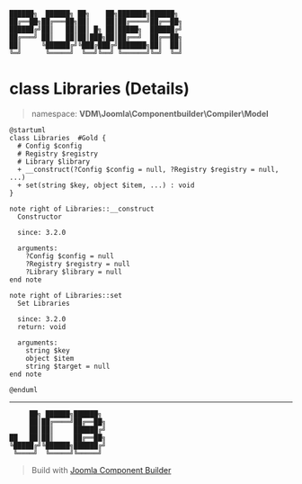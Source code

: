 ```
██████╗  ██████╗ ██╗    ██╗███████╗██████╗
██╔══██╗██╔═══██╗██║    ██║██╔════╝██╔══██╗
██████╔╝██║   ██║██║ █╗ ██║█████╗  ██████╔╝
██╔═══╝ ██║   ██║██║███╗██║██╔══╝  ██╔══██╗
██║     ╚██████╔╝╚███╔███╔╝███████╗██║  ██║
╚═╝      ╚═════╝  ╚══╝╚══╝ ╚══════╝╚═╝  ╚═╝
```
# class Libraries (Details)
> namespace: **VDM\Joomla\Componentbuilder\Compiler\Model**
```uml
@startuml
class Libraries  #Gold {
  # Config $config
  # Registry $registry
  # Library $library
  + __construct(?Config $config = null, ?Registry $registry = null, ...)
  + set(string $key, object $item, ...) : void
}

note right of Libraries::__construct
  Constructor

  since: 3.2.0
  
  arguments:
    ?Config $config = null
    ?Registry $registry = null
    ?Library $library = null
end note

note right of Libraries::set
  Set Libraries

  since: 3.2.0
  return: void
  
  arguments:
    string $key
    object $item
    string $target = null
end note
 
@enduml
```

---
```
     ██╗ ██████╗██████╗
     ██║██╔════╝██╔══██╗
     ██║██║     ██████╔╝
██   ██║██║     ██╔══██╗
╚█████╔╝╚██████╗██████╔╝
 ╚════╝  ╚═════╝╚═════╝
```
> Build with [Joomla Component Builder](https://git.vdm.dev/joomla/Component-Builder)

